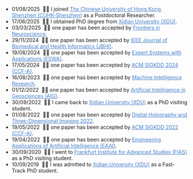 <div class="news-scroll">
  <ul>
    <li><span class="date">01/08/2025</span> &nbsp;📢📢 I joined  <a style="color: #447ec9" href="https://www.cuhk.edu.cn/zh-hans">The Chinese University of Hong Kong, Shenzhen (CUHK-Shenzhen)</a> as a Postdoctoral Researcher.</li>
    <li><span class="date">17/06/2025</span> &nbsp;📢📢 I obtained PhD degree from <a style="color: #447ec9" href="https://www.xidian.edu.cn/">Xidian University (XDU)</a>.</li>
    <li><span class="date">03/03/2025</span> &nbsp;🎉🎉 one paper has been accepted by <a style="color: #447ec9" href="https://www.frontiersin.org/journals/neuroscience">Frontiers in Neuroscience</a>.</li>
    <li><span class="date">29/11/2024</span> &nbsp;🎉🎉 one paper has been accepted by <a style="color: #447ec9" href="https://ieeexplore.ieee.org/xpl/RecentIssue.jsp?punumber=6221020">IEEE Journal of Biomedical and Health Informatics (JBHI)</a>.</li>
    <li><span class="date">19/08/2024</span> &nbsp;🎉🎉 one paper has been accepted by <a style="color: #447ec9" href="https://www.sciencedirect.com/journal/expert-systems-with-applications">Expert Systems with Applications (ESWA)</a>.</li>
    <li><span class="date">17/05/2024</span> &nbsp;🎉🎉 one paper has been accepted by <a style="color: #447ec9" href="https://kdd2024.kdd.org/">ACM SIGKDD 2024 (CCF-A)</a>.</li>
    <li><span class="date">16/08/2023</span> &nbsp;🎉🎉 one paper has been accepted by <a style="color: #447ec9" href="https://link.springer.com/journal/11633">Machine Intelligence Research</a>.</li>
    <li><span class="date">01/12/2022</span> &nbsp;🎉🎉 one paper has been accepted by <a style="color: #447ec9" href="https://www.sciencedirect.com/journal/artificial-intelligence-in-geosciences">Artificial Intelligence in Geosciences (AIG)</a>.</li>
    <li><span class="date">30/09/2022</span> &nbsp;📢📢 I came back to <a style="color: #447ec9" href="https://www.xidian.edu.cn/">Xidian University (XDU)</a> as a PhD visiting student.</li>
    <li><span class="date">01/08/2022</span> &nbsp;🎉🎉 one paper has been accepted by <a style="color: #447ec9" href="https://opg.optica.org/conference.cfm?meetingid=63&yr=2022">Digital Holography and Three-Dimensional Imaging 2022</a>.</li>
    <li><span class="date">19/05/2022</span> &nbsp;🎉🎉 one paper has been accepted by <a style="color: #447ec9" href="https://kdd.org/kdd2022/">ACM SIGKDD 2022 (CCF-A)</a>.</li>
    <li><span class="date">19/04/2022</span> &nbsp;🎉🎉 one paper has been accepted by <a style="color: #447ec9" href="https://www.sciencedirect.com/journal/engineering-applications-of-artificial-intelligence">Engineering Applications of Artificial Intelligence (EAAI)</a>.</li>
    <li><span class="date">30/09/2020</span> &nbsp;📢📢 I went to <a style="color: #447ec9" href="https://fias.institute/en/">Frankfurt Institute for Advanced Studies (FIAS)</a> as a PhD visiting student.</li>
    <li><span class="date">10/09/2019</span> &nbsp;📢📢 I was admitted to <a style="color: #447ec9" href="https://www.xidian.edu.cn/">Xidian University (XDU)</a> as a Fast-Track PhD student.</li>
  </ul>
</div>


<script>
document.addEventListener("DOMContentLoaded", function() {
  const newsContainer = document.querySelector(".news-scroll");
  newsContainer.addEventListener("mouseenter", function() {
    this.style.animationPlayState = "paused";
  });
  newsContainer.addEventListener("mouseleave", function() {
    this.style.animationPlayState = "running";
  });
});
</script>
